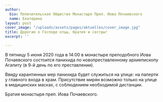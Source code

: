 ```yaml
---
author:
  bio: Попечительское Общество Монастыря Преп. Иова Почаевского
  name: Екатерина
layout: post
cover_image: "/uploads/assets/pages/aktuelles/cover_image.jpg"
title: Дорогие о Господе отцы, братия и сестры!
excerpt: ''

---
```

В пятницу 5 июня 2020 года в 14:00 в монастыре преподобного Иова Почаевского состоится панихида по новопреставленному архиепископу Агапиту (в 9-й день по его преставлении).

Ввиду карантинных мер панихида будет служиться на улице: на паперти у главного входа в храм. Присутствие мирян возможно только на улице в медицинских масках, с соблюдением необходимой дистанции.

Братия монастыря преп. Иова Почаевского.